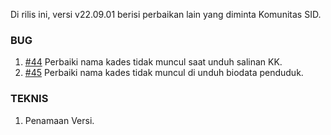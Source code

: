 Di rilis ini, versi v22.09.01 berisi perbaikan lain yang diminta Komunitas SID.

### BUG

1. [#44](https://github.com/OpenSID/wiki-mobile/issues/44) Perbaiki nama kades tidak muncul saat unduh salinan KK.
2. [#45](https://github.com/OpenSID/wiki-mobile/issues/45) Perbaiki nama kades tidak muncul di unduh biodata penduduk.

### TEKNIS

1. Penamaan Versi.
